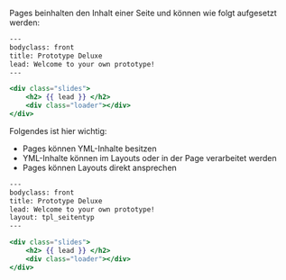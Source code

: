 Pages beinhalten den Inhalt einer Seite und können wie folgt aufgesetzt werden:

``` hbs
---
bodyclass: front
title: Prototype Deluxe
lead: Welcome to your own prototype!
---

<div class="slides">
	<h2> {{ lead }} </h2>
	<div class="loader"></div>
</div>

```

Folgendes ist hier wichtig:
* Pages können YML-Inhalte besitzen
* YML-Inhalte können im Layouts oder in der Page verarbeitet werden
* Pages können Layouts direkt ansprechen

``` hbs
---
bodyclass: front
title: Prototype Deluxe
lead: Welcome to your own prototype!
layout: tpl_seitentyp
---

<div class="slides">
	<h2> {{ lead }} </h2>
	<div class="loader"></div>
</div>

```